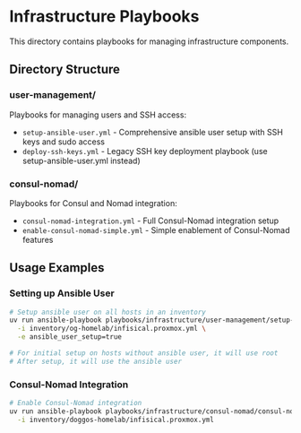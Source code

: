 # Infrastructure Playbooks

This directory contains playbooks for managing infrastructure components.

## Directory Structure

### user-management/
Playbooks for managing users and SSH access:
- `setup-ansible-user.yml` - Comprehensive ansible user setup with SSH keys and sudo access
- `deploy-ssh-keys.yml` - Legacy SSH key deployment playbook (use setup-ansible-user.yml instead)

### consul-nomad/
Playbooks for Consul and Nomad integration:
- `consul-nomad-integration.yml` - Full Consul-Nomad integration setup
- `enable-consul-nomad-simple.yml` - Simple enablement of Consul-Nomad features

## Usage Examples

### Setting up Ansible User
```bash
# Setup ansible user on all hosts in an inventory
uv run ansible-playbook playbooks/infrastructure/user-management/setup-ansible-user.yml \
  -i inventory/og-homelab/infisical.proxmox.yml \
  -e ansible_user_setup=true

# For initial setup on hosts without ansible user, it will use root
# After setup, it will use the ansible user
```

### Consul-Nomad Integration
```bash
# Enable Consul-Nomad integration
uv run ansible-playbook playbooks/infrastructure/consul-nomad/consul-nomad-integration.yml \
  -i inventory/doggos-homelab/infisical.proxmox.yml
```